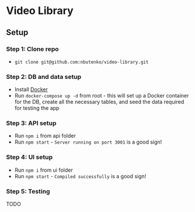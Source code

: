# Video Library

## Setup

### Step 1: Clone repo
- `git clone git@github.com:nbutenko/video-library.git`

### Step 2: DB and data setup
- Install [Docker](https://docs.docker.com/get-started/)
- Run `docker-compose up -d` from root - this will set up a Docker container for the DB, create all the necessary tables, and seed the data required for testing the app

### Step 3: API setup
- Run `npm i` from api folder
- Run `npm start` - `Server running on port 3001` is a good sign!

### Step 4: UI setup
- Run `npm i` from ui folder
- Run `npm start` - `Compiled successfully` is a good sign!

### Step 5: Testing
TODO